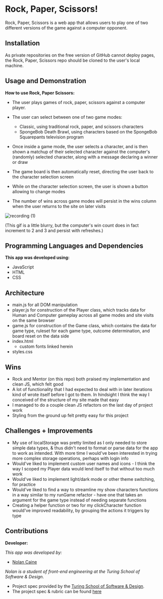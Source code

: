 # Rock, Paper, Scissors!

Rock, Paper, Scissors is a web app that allows users to play one of two different versions of the game against a computer opponent.

## Installation

As private repositories on the free version of GitHub cannot deploy pages, the Rock, Paper, Scissors repo should be cloned to the user's local machine.

## Usage and Demonstration

**How to use Rock, Paper Scissors:**

- The user plays games of rock, paper, scissors against a computer player.

- The user can select between one of two game modes:
  - Classic, using traditional rock, paper, and scissors characters
  - SpongeBob Death Brawl, using characters based on the SpongeBob Squarepants television program

- Once inside a game mode, the user selects a character, and is then shown a matchup of their selected character against the computer's (randomly) selected character, along with a message declaring a winner or draw

- The game board is then automatically reset, directing the user back to the character selection screen

- While on the character selection screen, the user is shown a button allowing to change modes

- The number of wins across game modes will persist in the wins column when the user returns to the site on later visits

![recording (1)](https://media.giphy.com/media/aFh1hkg6nW1wRKCGWi/giphy.gif)

(This gif is a little blurry, but the computer's win count does in fact increment to 2 and 3 and persist with refreshes.)


## Programming Languages and Dependencies

**This app was developed using:**

- JavaScript
- HTML
- CSS

## Architecture

- main.js for all DOM manipulation
- player.js for construction of the Player class, which tracks data for Human and Computer gameplay across all game modes and site visits on the same browser
- game.js for construction of the Game class, which contains the data for game type, ruleset for each game type, outcome determination, and board reset on the data side
- index.html
  - custom fonts linked herein
- styles.css

## Wins

- Rock and Mentor (on this repo) both praised my implementation and clean JS, which felt good
- A lot of functionality that I had expected to deal with in later iterations kind of wrote itself before I got to them. In hindsight I think the way I conceived of the structure of my site made that easy
- I managed to do a couple clean JS refactors on the last day of project work
- Styling from the ground up felt pretty easy for this project

## Challenges + Improvements

- My use of localStorage was pretty limited as I only needed to store simple data types, & thus didn't need to format or parse data for the app to work as intended. With more time I would've been interested in trying more complex storage operations, perhaps with login info
- Would've liked to implement custom user names and icons - I think the way I scoped my Player data would lend itself to that without too much work
- Would've liked to implement light/dark mode or other theme switching, for practice
- Would've liked to find a way to streamline my show characters functions in a way similar to my runGame refactor - have one that takes an argument for the game type instead of needing separate functions
- Creating a helper function or two for my clickCharacter function would've improved readability, by grouping the actions it triggers by type

## Contributions

**Developer:**

_This app was developed by:_

- [Nolan Caine](https://github.com/n0land0)

_Nolan is a student of front-end engineering at the Turing School of Software & Design._

 - Project spec provided by the [Turing School of Software & Design](https://turing.edu/).
 - The project spec & rubric can be found [here](https://frontend.turing.edu/projects/module-1/rock-paper-scissors-solo.html)
